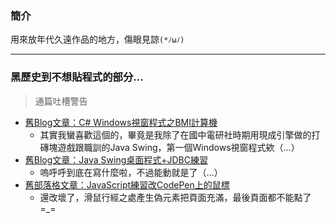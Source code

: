 ### 簡介
用來放年代久遠作品的地方，傷眼見諒`(*ﾉωﾉ)`

***
### 黑歷史到不想貼程式的部分...
>通篇吐槽警告
- [舊Blog文章：C# Windows視窗程式之BMI計算機](https://agathac.bloggi.co/windowsforms1)
  - 其實我蠻喜歡這個的，畢竟是我除了在國中電研社時期用現成引擎做的打磚塊遊戲跟職訓的Java Swing，第一個Windows視窗程式欸（...）
- [舊Blog文章：Java Swing桌面程式+JDBC練習](https://agathac.bloggi.co/swingproject1)
  - 嗚呼呼到底在寫什麼啦，不過能動就是了（...）
- [舊部落格文章：JavaScript練習改CodePen上的鼠標](https://agathac.bloggi.co/fixmouse)
  - 還改壞了，滑鼠行經之處產生偽元素把頁面充滿，最後頁面都不能點了=_=